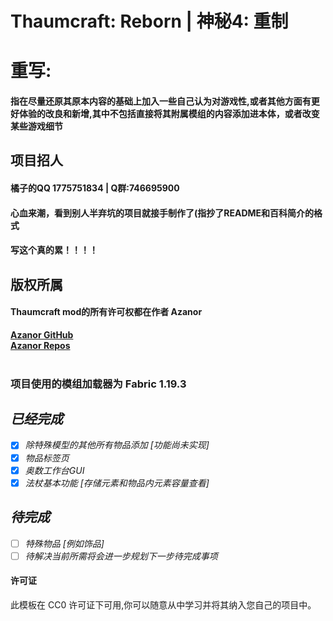 # Thaumcraft: Reborn | 神秘4: 重制
# 重写:
#### 指在尽量还原其原本内容的基础上加入一些自己认为对游戏性,或者其他方面有更好体验的改良和新增,其中不包括直接将其附属模组的内容添加进本体，或者改变某些游戏细节
## 项目招人
#### 橘子的QQ 1775751834 | Q群:746695900
#### 心血来潮，看到别人半弃坑的项目就接手制作了(指抄了README和百科简介的格式
#### 写这个真的累！！！！

## 版权所属

#### Thaumcraft mod的所有许可权都在作者 Azanor
[**Azanor GitHub**](https://github.com/Azanor)<br>
[**Azanor Repos**](https://github.com/Azanor?tab=repositories)<br><br>

###  项目使用的模组加载器为 Fabric 1.19.3



## ***已经完成***
- [x] *除特殊模型的其他所有物品添加 [功能尚未实现]*
- [x] *物品标签页*
- [x] *奥数工作台GUI*
- [X] *法杖基本功能 [存储元素和物品内元素容量查看]*
## ***待完成***
- [ ] *特殊物品 [例如饰品]*
- [ ] *待解决当前所需将会进一步规划下一步待完成事项*
#### 许可证
此模板在 CC0 许可证下可用,你可以随意从中学习并将其纳入您自己的项目中。
